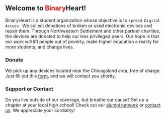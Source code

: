 ## Welcome to <span style="color:red">Binary</span>Heart!

BinaryHeart is a student organization whose objective is to ```spread Digital Access.``` We collect donations of broken or used electronic devices and repair them. Through Northwestern Settlement and other partner charities, the devices are donated to help our less privileged peers. Our hope is that our work will lift people out of poverty, make higher education a reality for more students, and change lives.

### Donate

We pick up any devices located near the Chicagoland area, free of charge. Just fill out this [form](https://binaryheart.org/pickup-form/), and we will contact you shortly.

### Support or Contact

Do you live outside of our coverage, but breathe our cause? Set up a chapter at your local high school! Check out our [alumni network](https://binaryheart.org/alumni) or [contact us](mailto:contact@binaryheart.org). We appreciate your cordiality!
